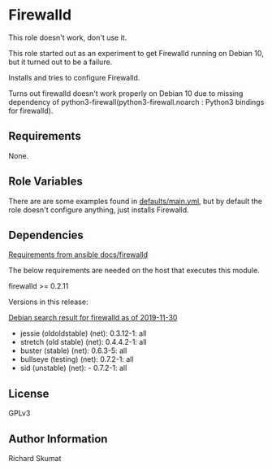 Firewalld
=========

This role doesn't work, don't use it.

This role started out as an experiment to get Firewalld running
on Debian 10, but it turned out to be a failure.

Installs and tries to configure Firewalld.

Turns out firewalld doesn't work properly on Debian 10 due to
missing dependency of python3-firewall(python3-firewall.noarch : Python3 bindings for firewalld).

Requirements
------------

None.

Role Variables
--------------

There are are some examples found in [defaults/main.yml](../defaults/main.yml), but by
default the role doesn't configure anything, just installs Firewalld.

Dependencies
------------


[Requirements from ansible docs/firewalld](https://docs.ansible.com/ansible/latest/modules/firewalld_module.html)

The below requirements are needed on the host that executes this module.

firewalld >= 0.2.11

Versions in this release:

[Debian search result for firewalld as of 2019-11-30](https://packages.debian.org/search?keywords=firewalld)


- jessie (oldoldstable) (net): 0.3.12-1: all
- stretch (old stable) (net): 0.4.4.2-1: all
- buster (stable) (net): 0.6.3-5: all
- bullseye (testing) (net): 0.7.2-1: all
- sid (unstable) (net): - 0.7.2-1: all

License
-------

GPLv3

Author Information
------------------

Richard Skumat
